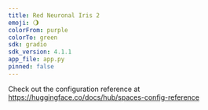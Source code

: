 ```yaml
---
title: Red Neuronal Iris 2
emoji: 🌖
colorFrom: purple
colorTo: green
sdk: gradio
sdk_version: 4.1.1
app_file: app.py
pinned: false
---
```


Check out the configuration reference at https://huggingface.co/docs/hub/spaces-config-reference
